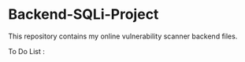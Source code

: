 # Backend-SQLi-Project

This repository contains my online vulnerability scanner backend files.

To Do List :
